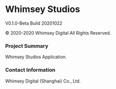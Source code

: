 # Whimsey Studios
V0.1.0-Beta Build 20201022

© 2020-2020 Whimsey Digital All Rights Reserved.

### Project Summary
Whimsey Studios Application.

### Contact Information
Whimsey Digital (Shanghai) Co., Ltd.
